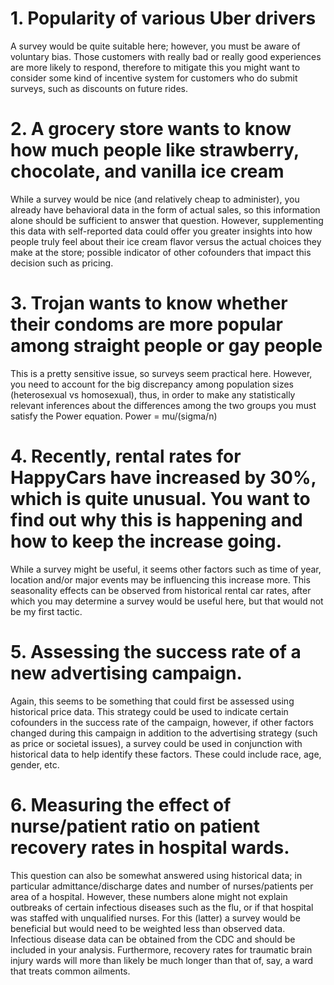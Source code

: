 # 1. Popularity of various Uber drivers

  A survey would be quite suitable here; however, you must be aware of voluntary bias. Those customers with really bad or really good experiences are more likely to
  respond, therefore to mitigate this you might want to consider some kind of incentive system for customers who do submit surveys, such as discounts on future rides.



# 2. A grocery store wants to know how much people like strawberry, chocolate, and vanilla ice cream

  While a survey would be nice (and relatively cheap to administer), you already have behavioral data in the form of actual sales, so this information alone
  should be sufficient to answer that question. However, supplementing this data with self-reported data could offer you greater insights into how people truly
  feel about their ice cream flavor versus the actual choices they make at the store; possible indicator of other cofounders that impact this decision such as pricing.



#  3. Trojan wants to know whether their condoms are more popular among straight people or gay people

  This is a pretty sensitive issue, so surveys seem practical here. However, you need to account for the big discrepancy among population sizes (heterosexual vs homosexual),
  thus, in order to make any statistically relevant inferences about the differences among the two groups you must satisfy the Power equation. Power = mu/(sigma/n)



# 4. Recently, rental rates for HappyCars have increased by 30%, which is quite unusual. You want to find out why this is happening and how to keep the increase going.

  While a survey might be useful, it seems other factors such as time of year, location and/or major events may be influencing this increase more. This seasonality effects
  can be observed from historical rental car rates, after which you may determine a survey would be useful here, but that would not be my first tactic.



# 5. Assessing the success rate of a new advertising campaign.

  Again, this seems to be something that could first be assessed using historical price data. This strategy could be used to indicate certain cofounders in the success rate
  of the campaign, however, if other factors changed during this campaign in addition to the advertising strategy (such as price or societal issues), a survey could be used
  in conjunction with historical data to help identify these factors. These could include race, age, gender, etc.



# 6. Measuring the effect of nurse/patient ratio on patient recovery rates in hospital wards.

  This question can also be somewhat answered using historical data; in particular admittance/discharge dates and number of nurses/patients per area of a hospital. However, these
  numbers alone might not explain outbreaks of certain infectious diseases such as the flu, or if that hospital was staffed with unqualified nurses. For this (latter) a survey
  would be beneficial but would need to be weighted less than observed data. Infectious disease data can be obtained from the CDC and should be included in your analysis.
  Furthermore, recovery rates for traumatic brain injury wards will more than likely be much longer than that of, say, a ward that treats common ailments.

